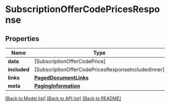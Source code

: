 # SubscriptionOfferCodePricesResponse

## Properties
Name | Type | Description | Notes
------------ | ------------- | ------------- | -------------
**data** | [SubscriptionOfferCodePrice] |  | 
**included** | [SubscriptionOfferCodePricesResponseIncludedInner] |  | [optional] 
**links** | [**PagedDocumentLinks**](PagedDocumentLinks.md) |  | 
**meta** | [**PagingInformation**](PagingInformation.md) |  | [optional] 

[[Back to Model list]](../README.md#documentation-for-models) [[Back to API list]](../README.md#documentation-for-api-endpoints) [[Back to README]](../README.md)


